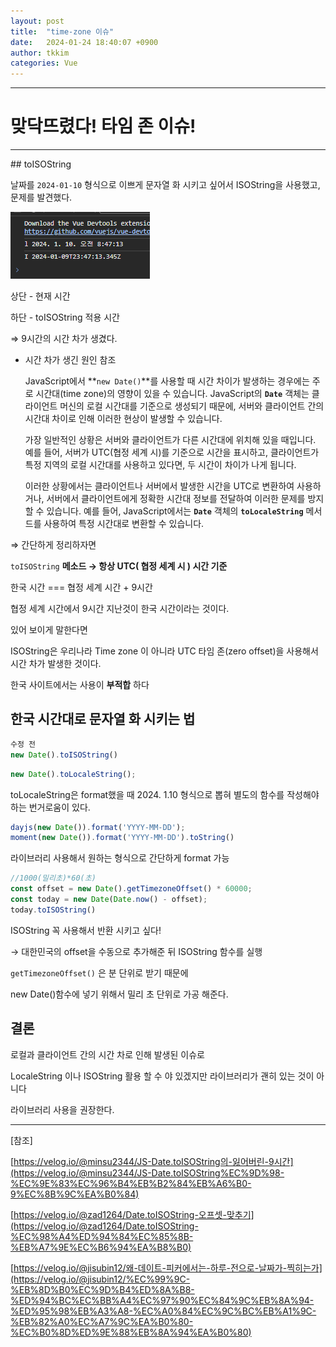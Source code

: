 ```yaml
---
layout: post
title:  "time-zone 이슈"
date:   2024-01-24 18:40:07 +0900
author: tkkim
categories: Vue
---
```

<hr/>


# 맞닥뜨렸다! 타임 존 이슈!
<hr/>
## toISOString

날짜를 `2024-01-10` 형식으로 이쁘게 문자열 화 시키고 싶어서 ISOString을 사용했고, 문제를 발견했다.  

![Untitled](/assets/images/tkkim/20240124/image.png)

상단 - 현재 시간

하단 - toISOString 적용 시간

⇒ 9시간의 시간 차가 생겼다.


- 시간 차가 생긴 원인 참조

  JavaScript에서 **`new Date()`**를 사용할 때 시간 차이가 발생하는 경우에는 주로 시간대(time zone)의 영향이 있을 수 있습니다. JavaScript의 **`Date`** 객체는 클라이언트 머신의 로컬 시간대를 기준으로 생성되기 때문에, 서버와 클라이언트 간의 시간대 차이로 인해 이러한 현상이 발생할 수 있습니다.

  가장 일반적인 상황은 서버와 클라이언트가 다른 시간대에 위치해 있을 때입니다. 예를 들어, 서버가 UTC(협정 세계 시)를 기준으로 시간을 표시하고, 클라이언트가 특정 지역의 로컬 시간대를 사용하고 있다면, 두 시간이 차이가 나게 됩니다.

  이러한 상황에서는 클라이언트나 서버에서 발생한 시간을 UTC로 변환하여 사용하거나, 서버에서 클라이언트에게 정확한 시간대 정보를 전달하여 이러한 문제를 방지할 수 있습니다. 예를 들어, JavaScript에서는 **`Date`** 객체의 **`toLocaleString`** 메서드를 사용하여 특정 시간대로 변환할 수 있습니다.


⇒ 간단하게 정리하자면

`toISOString` **메소드 → 항상 UTC( 협정 세계 시 )  시간 기준**

한국 시간 === 협정 세계 시간 + 9시간

협정 세계 시간에서 9시간 지난것이 한국 시간이라는 것이다.

있어 보이게 말한다면

ISOString은 우리나라 Time zone 이 아니라 UTC 타임 존(zero offset)을 사용해서 시간 차가 발생한 것이다.

한국 사이트에서는 사용이 **부적합** 하다

## 한국 시간대로 문자열 화 시키는 법

```jsx
수정 전
new Date().toISOString()
```

```jsx
new Date().toLocaleString();
```

toLocaleString은 format했을 때 2024. 1.10 형식으로 뽑혀 별도의 함수를 작성해야 하는 번거로움이 있다.

```jsx
dayjs(new Date()).format('YYYY-MM-DD');
moment(new Date()).format('YYYY-MM-DD').toString()
```

라이브러리 사용해서 원하는 형식으로 간단하게 format 가능

```jsx
//1000(밀리초)*60(초)
const offset = new Date().getTimezoneOffset() * 60000;
const today = new Date(Date.now() - offset);
today.toISOString()
```

ISOString 꼭 사용해서 반환 시키고 싶다!

→ 대한민국의 offset을 수동으로 추가해준 뒤 ISOString 함수를 실행


`getTimezoneOffset()` 은 분 단위로 받기 때문에

new Date()함수에 넣기 위해서 밀리 초 단위로 가공 해준다.

## 결론

로컬과 클라이언트 간의 시간 차로 인해 발생된 이슈로

LocaleString 이나 ISOString 활용 할 수 야 있겠지만 라이브러리가 괜히 있는 것이 아니다

라이브러리 사용을 권장한다.

---

[참조]

[https://velog.io/@minsu2344/JS-Date.toISOString의-잃어버린-9시간](https://velog.io/@minsu2344/JS-Date.toISOString%EC%9D%98-%EC%9E%83%EC%96%B4%EB%B2%84%EB%A6%B0-9%EC%8B%9C%EA%B0%84)

[https://velog.io/@zad1264/Date.toISOString-오프셋-맞추기](https://velog.io/@zad1264/Date.toISOString-%EC%98%A4%ED%94%84%EC%85%8B-%EB%A7%9E%EC%B6%94%EA%B8%B0)

[https://velog.io/@jisubin12/왜-데이트-피커에서는-하루-전으로-날짜가-찍히는가](https://velog.io/@jisubin12/%EC%99%9C-%EB%8D%B0%EC%9D%B4%ED%8A%B8-%ED%94%BC%EC%BB%A4%EC%97%90%EC%84%9C%EB%8A%94-%ED%95%98%EB%A3%A8-%EC%A0%84%EC%9C%BC%EB%A1%9C-%EB%82%A0%EC%A7%9C%EA%B0%80-%EC%B0%8D%ED%9E%88%EB%8A%94%EA%B0%80)